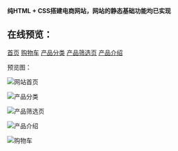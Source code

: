 **纯HTML + CSS搭建电商网站，网站的静态基础功能均已实现**

## 在线预览：
<a href="http://xianghw.xyz/staticBusinessPage/%E7%BD%91%E7%AB%99%E9%A6%96%E9%A1%B5.html" target="_blank">首页</a>
<a href="http://xianghw.xyz/staticBusinessPage/%E8%B4%AD%E7%89%A9%E8%BD%A6.html" target="_blank">购物车</a>
<a href="http://xianghw.xyz/staticBusinessPage/%E4%BA%A7%E5%93%81%E5%88%86%E7%B1%BB.html" target="_blank">产品分类</a>
<a href="http://xianghw.xyz/staticBusinessPage/%E4%BA%A7%E5%93%81%E7%AD%9B%E9%80%89%E9%A1%B5.html" target="_blank">产品筛选页</a>
<a href="http://xianghw.xyz/staticBusinessPage/%E4%BA%A7%E5%93%81%E4%BB%8B%E7%BB%8D.html" target="_blank">产品介绍</a>

预览图：

![网站首页](http://m.qpic.cn/psb?/V103EO2s2J4gkQ/VztHQhv8xNfsmEKASQe*ieyenluVKG.YG8bzXv1pZ5k!/b/dL8AAAAAAAAA&bo=QAaDAwAAAAAKB.0!&rf=viewer_4)

![产品分类](http://m.qpic.cn/psb?/V103EO2s2J4gkQ/GplBOZ2sRGv35CRHMigpReIsFrs5YCkM4nGSDCwpwFg!/b/dFIBAAAAAAAA&bo=QAaDAwAAAAAKF*0!&rf=viewer_4)

![产品筛选页](http://m.qpic.cn/psb?/V103EO2s2J4gkQ/eXfvd59XvzmPsqY23izOz1AA3H05ikOsOWXVJH7UzXQ!/b/dL8AAAAAAAAA&bo=QAaDAwAAAAAKF*0!&rf=viewer_4)

![产品介绍](http://m.qpic.cn/psb?/V103EO2s2J4gkQ/4TZc7uhw3AE7Zh7cqPFLlKTEv62dKEngyfHtTTmo59I!/b/dFIBAAAAAAAA&bo=QAaDAwAAAAAKF*0!&rf=viewer_4)

![购物车](https://images.gitee.com/uploads/images/2019/0510/113730_4cf8d5ef_4944045.png)